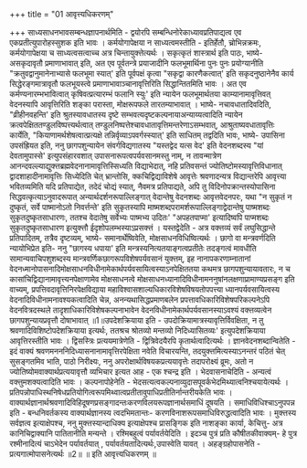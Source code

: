 +++
title = "01 आवृत्त्यधिकरणम्"

+++
साध्यसाधनभावसम्बन्धज्ञापनार्थमिति - द्वयोरपि सम्बन्धिनोरेकाध्यावप्रतिपाद्यत्व एव एकप्रतीत्युपारोहस्सुशक इति भावः । कर्मयोगापेक्षया न साध्यत्वमस्तीति - इतिर्हेतौ, च्रोभिन्नक्रमः, कर्मयोगापेक्षया च साध्यत्वसत्वाच्च अत्र चिन्तायुक्त्तेत्यर्थः । सकृत्कृतं शास्त्रार्थ इति पाठः, भाष्ये- असकृदावृतौ प्रमाणाभावात् इति, अत एव पूर्वतन्त्रे प्रयाजादीनि फलभूमार्थिना पुनः पुनः प्रयोग्यानीति "क्रतुवद्वानुमानेनाभ्यासे फलभूमा स्यात्' इति पूर्वपक्षं कृत्वा "सकृद्वा कारणैकत्वात्' इति सकृदनुष्ठानेनैव कार्य सिद्धेरङ्गमात्रावृतौ फलभूयस्त्वे प्रमाणाभावाञ्चानावृत्तिरिति सिद्धान्तितमिति भावः । अत एव कर्मण्यनारम्भभावित्वात् कृषिवत्प्रत्यारम्भं फलानि स्युः' इति न्यायेन फलभूमार्थतया काम्यानामावृत्तिवत् वेदनस्यापि आवृत्तिरिति शङ्का परास्ता, मोक्षरूपफले तारतम्याभावात् । भाष्ये- नचावधातादिवदिति, "व्रीहीनवहन्ति' इति श्रुतस्यावधातस्य दृष्टे सम्भवत्यदृष्टकल्पनायाअन्याय्यत्वादिति न्यायेन क्रत्वपेक्षिततण्डुलविष्पत्त्यर्थत्वात् तण्डुलनिष्पत्तेश्चावधातावृत्तिमन्तरेणाऽसम्भवात्, आश्रुताष्यवधातावृत्तिः कार्येति, "कियाणामर्थशेषत्वात्प्रत्यक्षे तन्निर्वृव्याऽपवर्गस्स्यात्' इति साधितम् तद्वदिति भावः, भाष्ये- उपासिना उपसंह्रियत इति, ननु छागपशुन्यायेन संवर्गविद्यगातस्य "यस्तद्वेद यत्स वेद' इति वेदनशब्दस्य "यां देवतामुपास्से' इत्युपसंहारवशात् उपासनारूपत्वपर्यवसानमस्तु नाम्, न तावन्मात्रेण आनन्दवल्ल्याद्युक्त्तब्रह्मवेदनानामावृत्तिस्सिध्यति विद्याभेदात्, नहि प्रतिवसन्तं ज्योतिष्टोमस्यावृत्तिविधानात् द्वादशाहादीनामावृत्तिः सिध्येदिति चेत् भ्रान्तोसि, क्कचिद्विद्याविशेषे आवृत्तेः श्रवणादन्यत्र विद्यान्तरेपि आवृत्त्या भवितव्यमिति यदि प्रतिपाद्येत, तदेदं चोद्यं स्यात्, नैवमत्र प्रतिपाद्यते, अपि तु विदिनोपक्रान्तस्योपासिना सिद्धवत्कृत्याऽनुवादरूपात् अन्यार्थदर्शनरूपाल्लिङ्गात् वेदान्तेषु वेदनशब्दः आवृत्तवेदनपरः, यथा "न सुकृतं न दुष्कृतं, सर्वे पाष्मानोऽतो निवर्त्तन्ते' इति सुकृतस्यापि माष्मशब्दपरामर्शरूपाल्लिङ्गाद्वेदान्तेषु पाष्मशब्दः सुकृतदुष्कृतसाधारणः, ततश्च वेदातेषु सर्वेभ्यः पाष्मभ्य उदितः' "अपहतपाप्मा' इत्यादिष्वपि पाप्मशब्दः सुकृतदुष्कृतसाधारण इत्युक्त्तौ ईदृशोपलम्भस्याऽप्रसक्त्तं । यस्तद्वेदेति - अत्र वक्त्तव्यं सर्वं लघुसिद्धान्ते प्रतिपादितम्, तत्रैव दृष्टव्यम्, भाष्ये- समानार्थेष्विवेति, मोक्षसाधनविधिष्वित्यर्थः । छागो वा मन्त्रवर्णदिति न्यायोभिप्रेत इति- ननु "छागस्य धपाया' इति मन्त्रस्यनित्यतयाङ्गत्वप्रतीतेः तदङ्गत्वं मावधीति सामान्यवाचिपशुशब्दस्य मान्त्रवर्णिकछागरूपविशेषपर्यवसानं युक्त्तम्, इह नानापकरणाम्नातानां वेदनध्मानोपासनादिमोक्षसाधनविधीनामेकार्थपर्यवसायित्वस्याऽनपेक्षिततया कथमत्र छागपशुन्यायावतारः, न च कासांचिद्विद्यानामावृत्त्यनपेक्षाणामेव मोक्षसाधनत्वे मोक्षसाधनध्यानादिविधीनामननुषांनलक्षणाप्रामाण्यप्रसङ्ग इति वाच्यम्, प्रपत्तिवदावृत्तिनिरपेक्षविद्याया महाविश्वासशाल्यधिकारविशेषविषयतोपपत्त्या ध्यानपर्यवसायित्वस्य वेदनादिविधीनामनावश्यकत्वादिति चेन्न, अनन्यथासिद्धप्रमाणबलेन प्रपत्तावधिकारिविशेषपरिकल्पनेऽपि वेदनवित्रदस्थले तादृशाधिकारिविशेषकल्पनाभावेन वेदनविधीनामेकार्थपर्यवसानस्याऽवश्यं वक्त्तव्यत्वेन छागपशुन्यायप्रवृत्तौ दोषाभावात् ॥1॥उपदेशक्रियाया इति - उपदोक्रियामात्रस्यावृत्तिर्विवक्षिता, न तु श्रवणादिविशिष्टोपदेशक्रियाया इत्यर्थः, ततश्रच श्रोतव्यो मन्तव्यो निदिध्यासितव्यः' इत्युपदेशक्रियाया आवृत्तिरस्तीति भावः । द्विसस्त्रिः प्रत्ययमात्रेणेति - द्वित्रिवेदयैरपि कृतार्थत्वादित्यर्थः । ज्ञानवेदनशब्दान्वितेति - इदं वाक्यं श्रवणमनननिदिध्यासनानामावृत्तिरपेक्षिता नवेति विचारयन्ति, तदयुक्त्तमित्यस्याऽनन्तरं पठितं चेत् सुसङ्गतमिव भाति, पाठो निरीक्ष्यः, ननु अपरोक्षार्थविषयकप्रत्ययावृत्तेः तदापरोक्ष्यं व्रूमः, अतो न ज्योतिष्योमवाक्यार्थप्रत्ययावृत्तौ व्यभिचार इत्यत आह - एक श्चन्द्र इति । भेदवासनाचेदिति - अन्यत्वं वक्त्तुमशक्यत्वादिति भावः । कल्पनापोहेनेति - भेदसत्यत्वकल्पनाव्युदासपूवर्कभेदमिथ्यात्वनिश्चयायेत्यर्थः । प्रतिपन्नोपाधिस्थनिषेधप्रतियोगित्वरूपमिथ्वात्वप्रतीतावुपाधिप्रतीतिर्नान्तरीयकेति भावः । वाक्यार्थज्ञानार्थश्रवणादिविहिदूषणप्रसङ्गादन्तःकरणविलयरूपज्ञानार्थसमाधिं दूषयति । समाधिविधिश्चाऽनुपपन्न इति - बन्धनिवर्तकस्य वाक्यार्थज्ञानस्य त्वदभिमतान्तः- करणविनाशरूपसमाधिविरुद्धत्वादिति भावः । मुक्त्तस्य सर्वज्ञत्व इत्याक्षेपश्च, ननु मुक्त्तस्यान्दाधिक्य इत्याक्षेपश्च प्रासङ्गिक इति नाशङ्का कार्या, केचित्तु- अत्र कानिचिद्वाक्यानि पातितानीति मन्यन्ते । रश्मिबहुत्वं पर्यावर्तयेदिति । इदञ्च पुत्रं प्रति कौषीतकीवाक्यम्- हे पुत्र रश्मीनादित्यं चाऽभेदेन पर्यावर्तयात् , पर्यावर्तयतादित्यर्थः,उपास्वेति यावत् । अहङ्ग्रहोपासनेति - प्रत्यगात्मोपासनेत्यर्थः ॥2॥ ॥ इति आवृत्त्यधिकरणम् ॥
